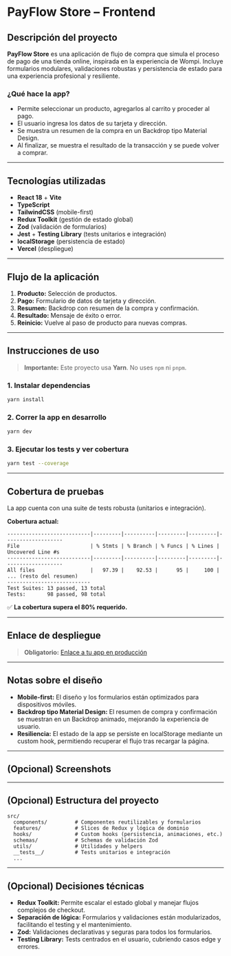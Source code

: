 # PayFlow Store – Frontend

## Descripción del proyecto

**PayFlow Store** es una aplicación de flujo de compra que simula el proceso de pago de una tienda online, inspirada en la experiencia de Wompi. Incluye formularios modulares, validaciones robustas y persistencia de estado para una experiencia profesional y resiliente.

### ¿Qué hace la app?

- Permite seleccionar un producto, agregarlos al carrito y proceder al pago.
- El usuario ingresa los datos de su tarjeta y dirección.
- Se muestra un resumen de la compra en un Backdrop tipo Material Design.
- Al finalizar, se muestra el resultado de la transacción y se puede volver a comprar.

---

## Tecnologías utilizadas

- **React 18** + **Vite**
- **TypeScript**
- **TailwindCSS** (mobile-first)
- **Redux Toolkit** (gestión de estado global)
- **Zod** (validación de formularios)
- **Jest** + **Testing Library** (tests unitarios e integración)
- **localStorage** (persistencia de estado)
- **Vercel** (despliegue)

---

## Flujo de la aplicación

1. **Producto:** Selección de productos.
2. **Pago:** Formulario de datos de tarjeta y dirección.
3. **Resumen:** Backdrop con resumen de la compra y confirmación.
4. **Resultado:** Mensaje de éxito o error.
5. **Reinicio:** Vuelve al paso de producto para nuevas compras.

---

## Instrucciones de uso

> **Importante:** Este proyecto usa **Yarn**.
> No uses `npm` ni `pnpm`.

### 1. Instalar dependencias

```bash
yarn install
```

### 2. Correr la app en desarrollo

```bash
yarn dev
```

### 3. Ejecutar los tests y ver cobertura

```bash
yarn test --coverage
```

---

## Cobertura de pruebas

La app cuenta con una suite de tests robusta (unitarios e integración).

**Cobertura actual:**

```
---------------------------|---------|----------|---------|---------|-------------------
File                       | % Stmts | % Branch | % Funcs | % Lines | Uncovered Line #s
---------------------------|---------|----------|---------|---------|-------------------
All files                  |   97.39 |    92.53 |      95 |     100 |
... (resto del resumen)
---------------------------
Test Suites: 13 passed, 13 total
Tests:       98 passed, 98 total
```

✅ **La cobertura supera el 80% requerido.**

---

## Enlace de despliegue

> **Obligatorio:**
> [Enlace a tu app en producción](https://payhflow-vercel.com)

---

## Notas sobre el diseño

- **Mobile-first:** El diseño y los formularios están optimizados para dispositivos móviles.
- **Backdrop tipo Material Design:** El resumen de compra y confirmación se muestran en un Backdrop animado, mejorando la experiencia de usuario.
- **Resiliencia:** El estado de la app se persiste en localStorage mediante un custom hook, permitiendo recuperar el flujo tras recargar la página.

---

## (Opcional) Screenshots

<!-- todo -> poner capturas cuando se implemente los servicios -->

---

## (Opcional) Estructura del proyecto

```
src/
  components/         # Componentes reutilizables y formularios
  features/           # Slices de Redux y lógica de dominio
  hooks/              # Custom hooks (persistencia, animaciones, etc.)
  schemas/            # Schemas de validación Zod
  utils/              # Utilidades y helpers
  __tests__/          # Tests unitarios e integración
  ...
```

---

## (Opcional) Decisiones técnicas

- **Redux Toolkit:** Permite escalar el estado global y manejar flujos complejos de checkout.
- **Separación de lógica:** Formularios y validaciones están modularizados, facilitando el testing y el mantenimiento.
- **Zod:** Validaciones declarativas y seguras para todos los formularios.
- **Testing Library:** Tests centrados en el usuario, cubriendo casos edge y errores.
